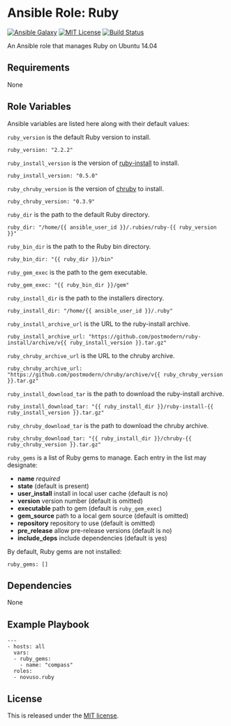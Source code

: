 # Ansible Role: Ruby

[![Ansible Galaxy](http://img.shields.io/badge/galaxy-novuso.ruby-000000.svg)](https://galaxy.ansible.com/list#/roles/4060)
[![MIT License](http://img.shields.io/badge/license-MIT-003399.svg)](http://opensource.org/licenses/MIT)
[![Build Status](https://travis-ci.org/novuso/ansible-role-ruby.svg)](https://travis-ci.org/novuso/ansible-role-ruby)

An Ansible role that manages Ruby on Ubuntu 14.04

## Requirements

None

## Role Variables

Ansible variables are listed here along with their default values:

`ruby_version` is the default Ruby version to install.

    ruby_version: "2.2.2"

`ruby_install_version` is the version of
[ruby-install](https://github.com/postmodern/ruby-install) to install.

    ruby_install_version: "0.5.0"

`ruby_chruby_version` is the version of
[chruby](https://github.com/postmodern/chruby) to install.

    ruby_chruby_version: "0.3.9"

`ruby_dir` is the path to the default Ruby directory.

    ruby_dir: "/home/{{ ansible_user_id }}/.rubies/ruby-{{ ruby_version }}"

`ruby_bin_dir` is the path to the Ruby bin directory.

    ruby_bin_dir: "{{ ruby_dir }}/bin"

`ruby_gem_exec` is the path to the gem executable.

    ruby_gem_exec: "{{ ruby_bin_dir }}/gem"

`ruby_install_dir` is the path to the installers directory.

    ruby_install_dir: "/home/{{ ansible_user_id }}/.ruby"

`ruby_install_archive_url` is the URL to the ruby-install archive.

    ruby_install_archive_url: "https://github.com/postmodern/ruby-install/archive/v{{ ruby_install_version }}.tar.gz"

`ruby_chruby_archive_url` is the URL to the chruby archive.

    ruby_chruby_archive_url: "https://github.com/postmodern/chruby/archive/v{{ ruby_chruby_version }}.tar.gz"

`ruby_install_download_tar` is the path to download the ruby-install archive.

    ruby_install_download_tar: "{{ ruby_install_dir }}/ruby-install-{{ ruby_install_version }}.tar.gz"

`ruby_chruby_download_tar` is the path to download the chruby archive.

    ruby_chruby_download_tar: "{{ ruby_install_dir }}/chruby-{{ ruby_chruby_version }}.tar.gz"

`ruby_gems` is a list of Ruby gems to manage. Each entry in the list may
designate:

* **name** *required*
* **state** (default is present)
* **user_install** install in local user cache (default is no)
* **version** version number (default is omitted)
* **executable** path to gem (default is `ruby_gem_exec`)
* **gem_source** path to a local gem source (default is omitted)
* **repository** repository to use (default is omitted)
* **pre_release** allow pre-release versions (default is no)
* **include_deps** include dependencies (default is yes)

By default, Ruby gems are not installed:

    ruby_gems: []

## Dependencies

None

## Example Playbook

    ---
    - hosts: all
      vars:
      - ruby_gems:
        - name: "compass"
      roles:
      - novuso.ruby

## License

This is released under the [MIT license](http://opensource.org/licenses/MIT).
